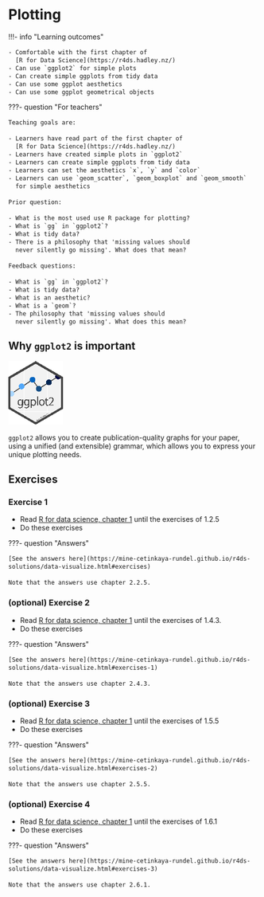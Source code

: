 # Plotting

!!!- info "Learning outcomes"

    - Comfortable with the first chapter of
      [R for Data Science](https://r4ds.hadley.nz/)
    - Can use `ggplot2` for simple plots
    - Can create simple ggplots from tidy data
    - Can use some ggplot aesthetics
    - Can use some ggplot geometrical objects

???- question "For teachers"

    Teaching goals are:

    - Learners have read part of the first chapter of
      [R for Data Science](https://r4ds.hadley.nz/)
    - Learners have created simple plots in `ggplot2`
    - Learners can create simple ggplots from tidy data
    - Learners can set the aesthetics `x`, `y` and `color`
    - Learners can use `geom_scatter`, `geom_boxplot` and `geom_smooth`
      for simple aesthetics

    Prior question:

    - What is the most used use R package for plotting?
    - What is `gg` in `ggplot2`?
    - What is tidy data?
    - There is a philosophy that 'missing values should
      never silently go missing'. What does that mean?

    Feedback questions:

    - What is `gg` in `ggplot2`?
    - What is tidy data?
    - What is an aesthetic?
    - What is a `geom`?
    - The philosophy that 'missing values should
      never silently go missing'. What does this mean?

## Why `ggplot2` is important

![The `ggplot2` logo](../logo/ggplot2_logo_5.png)

`ggplot2` allows you to create publication-quality graphs for your paper,
using a unified (and extensible) grammar,
which allows you to express your unique
plotting needs.

## Exercises

### Exercise 1

- Read [R for data science, chapter 1](https://r4ds.hadley.nz/data-visualize.html)
  until the exercises of 1.2.5
- Do these exercises

???- question "Answers"

    [See the answers here](https://mine-cetinkaya-rundel.github.io/r4ds-solutions/data-visualize.html#exercises)

    Note that the answers use chapter 2.2.5.

### (optional) Exercise 2

- Read [R for data science, chapter 1](https://r4ds.hadley.nz/data-visualize.html)
  until the exercises of 1.4.3.
- Do these exercises

???- question "Answers"

    [See the answers here](https://mine-cetinkaya-rundel.github.io/r4ds-solutions/data-visualize.html#exercises-1)

    Note that the answers use chapter 2.4.3.

### (optional) Exercise 3

- Read [R for data science, chapter 1](https://r4ds.hadley.nz/data-visualize.html)
  until the exercises of 1.5.5
- Do these exercises

???- question "Answers"

    [See the answers here](https://mine-cetinkaya-rundel.github.io/r4ds-solutions/data-visualize.html#exercises-2)

    Note that the answers use chapter 2.5.5.

### (optional) Exercise 4

- Read [R for data science, chapter 1](https://r4ds.hadley.nz/data-visualize.html)
  until the exercises of 1.6.1
- Do these exercises

???- question "Answers"

    [See the answers here](https://mine-cetinkaya-rundel.github.io/r4ds-solutions/data-visualize.html#exercises-3)

    Note that the answers use chapter 2.6.1.
